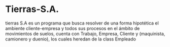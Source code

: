 # Tierras-S.A.

tierras S.A es un programa que busca resolver de una forma hipotética el ambiente cliente-empresa y todos sus procesos en el ámbito de movimientos de suelos, cuenta con Trabajo, Empresa, Cliente y (maquinista, camionero y duenio), los cuales heredan de la class Empleado
